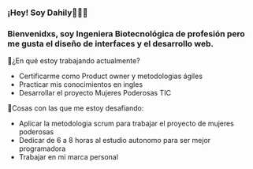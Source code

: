 ### ¡Hey! Soy Dahily👩🏻‍💻
### Bienvenidxs, soy Ingeniera Biotecnológica de profesión pero me gusta el diseño de interfaces y el desarrollo web.
💜¿En qué estoy trabajando actualmente?
<ul>
<li>Certificarme como Product owner y metodologias ágiles</li>
<li>Practicar mis conocimientos en ingles</li>
<li>Desarrollar el proyecto Mujeres Poderosas TIC </li>
</ul>
💜Cosas con las que me estoy desafiando:
<ul>
<li>Aplicar la metodologia scrum para trabajar el proyecto de mujeres poderosas</li>
<li>Dedicar de 6 a 8 horas al estudio autonomo para ser mejor programadora</li>
<li>Trabajar en mi marca personal</li>
 </ul>


<!--
**dahilykm/dahilykm** is a ✨ _special_ ✨ repository because its `README.md` (this file) appears on your GitHub profile.




- 🌱 I’m currently learning ...
- 👯 I’m looking to collaborate on ...
- 🤔 I’m looking for help with ...
- 💬 Ask me about ...
- 📫 How to reach me: ...
- 😄 Pronouns: ...
- ⚡ Fun fact: ...
-->
